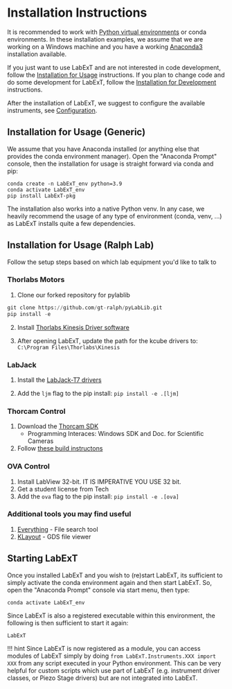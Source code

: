 # Installation Instructions

It is recommended to work with [Python virtual environments](https://docs.python.org/3.9/library/venv.html#module-venv)
or conda environments. In these installation examples, we assume that we are working on a Windows machine
and you have a working [Anaconda3](https://www.anaconda.com/products/individual/) installation available.

If you just want to use LabExT and are not interested in code development, follow the
[Installation for Usage](installation.md#installation-for-usage) instructions. If you plan to change code and do some
development for LabExT, follow the [Installation for Development](setup_dev_env.md) instructions.

After the installation of LabExT, we suggest to configure the available instruments, see
[Configuration](./settings_configuration.md).

## Installation for Usage (Generic)
We assume that you have Anaconda installed (or anything else that provides the conda environment manager). Open the 
"Anaconda Prompt" console, then the installation for usage is straight forward via conda and pip:
```
conda create -n LabExT_env python=3.9
conda activate LabExT_env
pip install LabExT-pkg
```

The installation also works into a native Python venv. In any case, we heavily recommend the usage of any type of
environment (conda, venv, ...) as LabExT installs quite a few dependencies.

## Installation for Usage (Ralph Lab)
Follow the setup steps based on which lab equipment you'd like to talk to

### Thorlabs Motors
1. Clone our forked repository for pylablib
```python
git clone https://github.com/gt-ralph/pyLabLib.git 
pip install -e
```
2. Install [Thorlabs Kinesis Driver software](https://www.thorlabs.com/software_pages/ViewSoftwarePage.cfm?Code=Motion_Control&viewtab=0)

3. After opening LabExT, update the path for the kcube drivers to: ```C:\Program Files\Thorlabs\Kinesis```

### LabJack
1. Install the [LabJack-T7 drivers](https://support.labjack.com/docs/ljm-software-installer-downloads-t4-t7-t8-digit)

2. Add the `ljm` flag to the pip install: ```pip install -e .[ljm]```

### Thorcam Control
1. Download the [Thorcam SDK](https://www.thorlabs.com/software_pages/ViewSoftwarePage.cfm?Code=ThorCam)
    - Programming Interaces: Windows SDK and Doc. for Scientific Cameras
2. Follow [these build instructons](https://github.com/Thorlabs/Camera_Examples/tree/main/Python)

### OVA Control
1. Install LabView 32-bit. IT IS IMPERATIVE YOU USE 32 bit.
2. Get a student license from Tech 
3. Add the `ova` flag to the pip install: ```pip install -e .[ova]```

### Additional tools you may find useful
1. [Everything](https://www.voidtools.com/downloads/) - File search tool
2. [KLayout](https://www.klayout.de/build.html) - GDS file viewer

## Starting LabExT

Once you installed LabExT and you wish to (re)start LabExT,
its sufficient to simply activate the conda environment again and then start LabExT.
So, open the "Anaconda Prompt" console via start menu, then type:
```
conda activate LabExT_env
``` 
Since LabExT is also a registered executable within this environment, the following is then sufficient to start it 
again:
```
LabExT
```

!!! hint
    Since LabExT is now registered as a module, you can access modules of LabExT simply by
    doing `from LabExT.Instruments.XXX import XXX` from any script executed in your Python environment.
    This can be very helpful for custom scripts which use part of LabExT (e.g. instrument driver classes, or
    Piezo Stage drivers) but are not integrated into LabExT.
